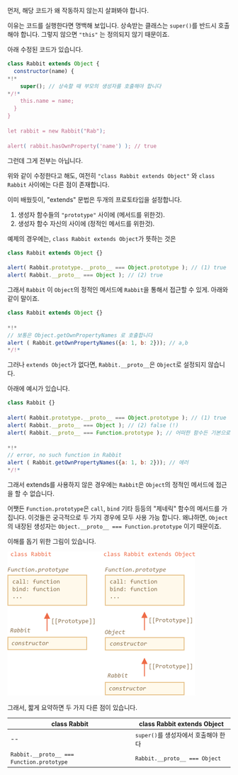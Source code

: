 먼저, 해당 코드가 왜 작동하지 않는지 살펴봐야 합니다.

이유는 코드를 실행한다면 명백해 보입니다. 상속받는 클래스는 `super()`를 반드시 호출해야 합니다. 그렇지 않으면 `"this"` 는 정의되지 않기 때문이죠.

아래 수정된 코드가 있습니다.

```js run
class Rabbit extends Object {
  constructor(name) {
*!*
    super(); // 상속할 때 부모의 생성자를 호출해야 합니다
*/!*
    this.name = name;
  }
}

let rabbit = new Rabbit("Rab");

alert( rabbit.hasOwnProperty('name') ); // true
```

그런데 그게 전부는 아닙니다.

위와 같이 수정한다고 해도, 여전히 `"class Rabbit extends Object"` 와 `class Rabbit` 사이에는 다른 점이 존재합니다.

이미 배웠듯이, "extends" 문법은 두개의 프로토타입을 설정합니다.

1. 생성자 함수들의 `"prototype"` 사이에 (메서드를 위한것).
2. 생성자 함수 자신의 사이에 (정적인 메서드를 위한것).

예제의 경우에는, `class Rabbit extends Object`가 뜻하는 것은

```js run
class Rabbit extends Object {}

alert( Rabbit.prototype.__proto__ === Object.prototype ); // (1) true
alert( Rabbit.__proto__ === Object ); // (2) true
```

그래서 `Rabbit` 이 `Object`의 정적인 메서드에 `Rabbit`을 통해서 접근할 수 있게. 아래와 같이 말이죠.

```js run
class Rabbit extends Object {}

*!*
// 보통은 Object.getOwnPropertyNames 로 호출합니다
alert ( Rabbit.getOwnPropertyNames({a: 1, b: 2})); // a,b
*/!*
```

그러나 `extends Object`가 없다면, `Rabbit.__proto__`은 `Object`로 설정되지 않습니다.

아래에 예시가 있습니다.

```js run
class Rabbit {}

alert( Rabbit.prototype.__proto__ === Object.prototype ); // (1) true
alert( Rabbit.__proto__ === Object ); // (2) false (!)
alert( Rabbit.__proto__ === Function.prototype ); // 어떠한 함수든 기본으로

*!*
// error, no such function in Rabbit
alert ( Rabbit.getOwnPropertyNames({a: 1, b: 2})); // 에러
*/!*
```

그래서 extends를 사용하지 않은 경우에는 `Rabbit`은 `Object`의 정적인 메서드에 접근을 할 수 없습니다.

어쨋든 `Function.prototype`은 `call`, `bind` 기타 등등의 "제네릭" 함수의 메서드를 가집니다. 이것들은 궁극적으로 두 가지 경우에 모두 사용 가능 합니다. 왜냐하면, `Object`의 내장된 생성자는 `Object.__proto__ === Function.prototype` 이기 때문이죠.

이해를 돕기 위한 그림이 있습니다.

![](rabbit-extends-object.png)

그래서, 짧게 요약하면 두 가지 다른 점이 있습니다.

| class Rabbit | class Rabbit extends Object  |
|--------------|------------------------------|
| --             | `super()`를 생성자에서 호출해야 한다 |
| `Rabbit.__proto__ === Function.prototype` | `Rabbit.__proto__ === Object` |
